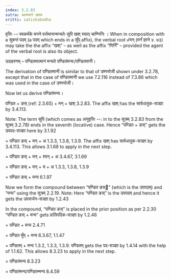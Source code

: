 ```yaml
---
index: 3.2.83
sutra: आत्ममाने खश्च
vritti: satishabodha
---
```






वृत्तिः --ः स्‍वकर्मके मनने वर्त्तमानान्‍मन्‍यतेः सुपि खश् स्‍यात् चाण्‍णिनिः । When in composition with a सुबन्तं पदम् (a पदम् which ends in a सुँप् affix), the verbal root √मन् (मनँ ज्ञाने ४. ७३) may take the the affix “खश्” – as well as the affix “णिनिँ” – provided the agent of the verbal root is also its object.


उदाहरणम् – पण्‍डितमात्‍मानं मन्‍यते पण्‍डितंमन्‍यः/पण्‍डितमानी।


The derivation of पण्‍डितमानी is similar to that of उष्णभोजी shown under 3.2.78, except that in the case of पण्‍डितमानी we use 7.2.116 instead of 7.3.86 which was used in the case of उष्णभोजी।


Now let us derive पण्‍डितंमन्‍यः।


पण्‍डित + ङस् (ref: 2.3.65) + मन् + खश् 3.2.83. The affix खश् has the सार्वधातुक-सञ्ज्ञा by 3.4.113.

Note: The term सुपि (which comes as अनुवृत्तिः --: in to the सूत्रम् 3.2.83 from the सूत्रम् 3.2.78) ends in the seventh (locative) case. Hence “पण्‍डित + ङस्” gets the उपपद-सञ्ज्ञा here by 3.1.92

= पण्‍डित ङस् + मन् + अ 1.3.3, 1.3.8, 1.3.9. The affix खश् has सार्वधातुक-सञ्ज्ञा by 3.4.113. This allows 3.1.68 to apply in the next step.

= पण्‍डित ङस् + मन् + श्यन् + अ 3.4.67, 3.1.69

= पण्‍डित ङस् + मन् + य + अ 1.3.3, 1.3.8, 1.3.9

= पण्‍डित ङस् + मन्‍य 6.1.97


Now we form the compound between “पण्‍डित ङस्” (which is the उपपदम्) and “मन्‍य” using the सूत्रम् 2.2.19. Note: Here “पण्‍डित ङस्” is the उपपदम् and hence it gets the उपसर्जन-सञ्ज्ञा by 1.2.43

In the compound, “पण्‍डित ङस्” is placed in the prior position as per 2.2.30
“पण्‍डित ङस् + मन्‍य” gets प्रातिपदिक-सञ्ज्ञा by 1.2.46

= पण्‍डित + मन्‍य 2.4.71

= पण्‍डित मुँम् + मन्‍य 6.3.67, 1.1.47

= पण्‍डितम् + मन्‍य 1.3.2, 1.3.3, 1.3.9. पण्‍डितम् gets the पद-सञ्ज्ञा by 1.4.14 with the help of 1.1.62. This allows 8.3.23 to apply in the next step.

= पण्‍डितंमन्‍य 8.3.23

= पण्‍डितंमन्‍य/पण्‍डितम्मन्‍य 8.4.59

